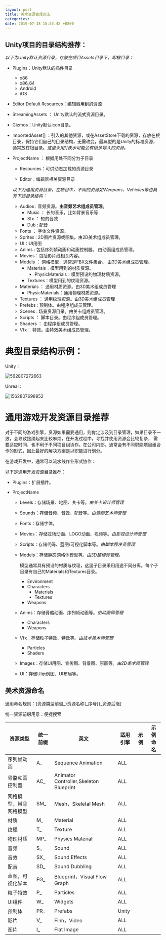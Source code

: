 ```yaml
---
layout: post
title: 美术资源管理办法
categories: 
date: 2019-07-18 15:55:42 +0800
---
```

## Unity项目的目录结构推荐：
*以下为Unity默认资源目录，存放在项目Assets目录下，即根目录：*

- Plugins：Unity默认的插件目录
    - x86
    - x86_64
    - Android
    - iOS
- Editor Default Resources：编辑器用到的资源
- StreamingAssets ： Unity默认的流式资源目录。
- Gizmos：Unity默认icon目录。
     

- ImportedAsset[] ：引入的其他资源，或在AssetStore下载的资源，存放在根目录，保持它们自己的目录结构，无需改变，最典型的是Unity的标准资源，通常放在根目录。<i>这里采用[]表示可能会有很多导入的资源。</i>

    
- ProjectName ： 根据用处不同分为子目录
    - Resources：可供动态加载的资源目录
    
    - Editor：编辑器相关资源目录
    
        
    
    *以下为通用资源目录，在项目中，不同的资源如Weapons、Vehicles等也具有下述目录结构：*
    
    - Audios : 音频资源。**由音频艺术组成员管理。**
        - Music ： 长的音乐，比如背景音乐等
        - Sfx ： 短的音效
        - Dub : 配音
    - Fonts ： 字体文件资源。
    - Sprites : 2D图片资源或图集。由2D美术组成员管理。
    - UI：UI用图
    - Anims : 包括序列帧动画和动画控制器。 由动画组成员管理。
    - Movies：包括影片线相关内容。
    - Models ： 网格模型，通常是FBX文件集合。 由3D美术组成员管理。
        - Materials：模型用到的材质资源。
            - PhysicMaterials：模型预设的物理材质资源。
        - Textures：模型用到的纹理资源。
    - Materials ： 通用材质资源。由3D美术组成员管理
        - PhysicMaterials：通用物理材质资源。
    - Textures ： 通用纹理资源。由3D美术组成员管理
    - Prefebs : 预制体。由程序组成员管理。
    - Scenes : 场景资源目录。由关卡组成员管理。
    - Scripts ： 脚本目录。由程序组成员管理。
    - Shaders ： 由程序组成员管理。
    - Vfx： 特效。由特效美术组成员管理。

# 典型目录结构示例：

Unity：

![562807272663](../../..assets/images/1562807272663.png)

Unreal：

![1562807698852](../../../assets/images/1562807698852.png)



# 通用游戏开发资源目录推荐

对于不同的游戏引擎，资源如果需要通用，则肯定涉及到目录管理，如果目录不一致，会导致接纳起来比较麻烦，在开发过程中，寻找并使用资源会比较复杂， 需要适应时间，也不利于不同项目组协作。在公司内部，通常会有不同职能项目组合作的形式，因此最好的解决方案是以职能进行划分。

在游戏开发中，通常可以流水线作业形式协作：



以下是通用开发资源目录推荐：

* Plugins：扩展插件。

- ProjectName

  - Levels：存储场景、地图、关卡等。*由关卡设计师管理*

  - Sounds：存储音频、音效、配音等。*由音频艺术师管理*

  - Fonts：存储字体。

  - Movies：存储过场动画、LOGO动画、视频等。*由影视设计师管理*

  - Scripts：存储代码、蓝图/可视化脚本等。*由脚本程序员管理*

  - Models：存储静态网格体模型等。*由3D建模师管理。*

    模型通常具有预设的材质与纹理，这里子目录采用用途不同分离。每个子目录有自己的Materials和Textures目录。

    - Environment
    - Characters
      - Materials
      - Textures
    - Weapons

  - Anims：存储骨骼动画、序列帧动画等。*由动画师管理*

    - Characters
    - Weapons

  - Vfx：存储粒子特效、特效等。*由技术美术师管理*

    - Particles
    - Shaders

  - Images：存储UI用图、宣传图、背景图、原画等。*由2D美术师管理*

  - UI：存储UI示例图、UI布局等。



## 美术资源命名

通用命名规则：{资源类型前缀\_}资源名称{\_序号}{\_资源后缀}

统一资源前缀用意：便捷搜索

| 资源类型               | 统一前缀 | 英文                                   | 适用引擎 | 示例 | 示例命名 |
| ---------------------- | -------- | -------------------------------------- | -------- | ---- | -------- |
| 序列帧动画             | A_       | Sequence Animation                     | ALL      |      |          |
| 骨骼动画控制器         | AC_      | Animator Controller,Skeleton Blueprint |    ALL      |      |          |
| 网格模型，带骨网格模型 | SM_      | Mesh，Skeletal Mesh                    |      ALL    |      |          |
| 材质                   | M_       | Material                               |    ALL      |      |          |
| 纹理                   | T_       | Texture                                |    ALL      |      |          |
| 物理材质               | MP_      | Physics Material                       |     ALL     |      |          |
| 音频                   | S_       | Sound                                  |     ALL     |      |          |
| 音效                   | SX_      | Sound Effects                          |     ALL     |      |          |
| 配音                   | SD_      | Sound Dubbling                         |     ALL     |      |          |
| 蓝图，可视化脚本       | FG_      | Blueprint，Visual Flow Graph           |       ALL   |      |          |
| 粒子特效               | P_       | Particles                              |     ALL     |      |          |
| UI组件                 | W_       | Widgets                                |    ALL      |      |          |
| 预制体                 | PR_      | Prefabs                                |     Unity     |      |          |
| 影片                   | V_       | Film，Video                            |     ALL     |      |          |
| 图片                   | I_       | Flat Image                             |    ALL     |      |          |

